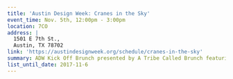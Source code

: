 ```yaml
---
title: 'Austin Design Week: Cranes in the Sky'
event_time: Nov. 5th, 12:00pm - 3:00pm
location: 7CO
address: |
  1501 E 7th St.,
  Austin, TX 78702
link: 'https://austindesignweek.org/schedule/cranes-in-the-sky'
summary: ADW Kick Off Brunch presented by A Tribe Called Brunch featuring Ben Guhin, City of Austin Senior Advisor for Design and Technology
list_until_date: 2017-11-6
---
```

